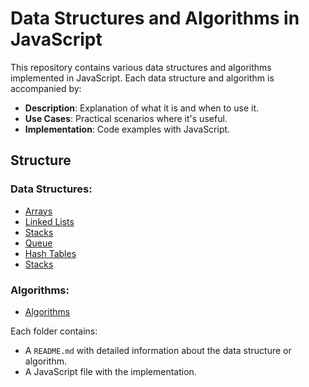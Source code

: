 # Data Structures and Algorithms in JavaScript

This repository contains various data structures and algorithms implemented in JavaScript. Each data structure and algorithm is accompanied by:
- **Description**: Explanation of what it is and when to use it.
- **Use Cases**: Practical scenarios where it's useful.
- **Implementation**: Code examples with JavaScript.

## Structure

### Data Structures:
- [Arrays](./data-structures/arrays/README.md)
- [Linked Lists](./data-structures/linked-lists/README.md)
- [Stacks](./data-structures/stacks/README.md)
- [Queue](./data-structures/queue/README.md)
- [Hash Tables](./data-structures/hash-tables/README.md)
- [Stacks](./data-structures/stacks/README.md)

### Algorithms:
- [Algorithms](./algorithms/README.md)

Each folder contains:
- A `README.md` with detailed information about the data structure or algorithm.
- A JavaScript file with the implementation.
